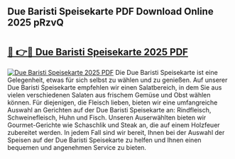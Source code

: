 ## Due Baristi Speisekarte PDF Download Online 2025 pRzvQ

# <h2><a href="http://gc6zm6v.nevu.top/?p=Due+Baristi+Speisekarte">🔗 👉🔴 Due Baristi Speisekarte 2025 PDF</a></h2>

[![Due Baristi Speisekarte 2025 PDF](https://i.imgur.com/dBaPXMq.png)](http://gc6zm6v.nevu.top/?p=Due+Baristi+Speisekarte)
Die Due Baristi Speisekarte ist eine Gelegenheit, etwas für sich selbst zu wählen und zu genießen. Auf unserer Due Baristi Speisekarte empfehlen wir einen Salatbereich, in dem Sie aus vielen verschiedenen Salaten aus frischem Gemüse und Obst wählen können. Für diejenigen, die Fleisch lieben, bieten wir eine umfangreiche Auswahl an Gerichten auf der Due Baristi Speisekarte an: Rindfleisch, Schweinefleisch, Huhn und Fisch. Unseren Auserwählten bieten wir Gourmet-Gerichte wie Schaschlik und Steak an, die auf einem Holzfeuer zubereitet werden. In jedem Fall sind wir bereit, Ihnen bei der Auswahl der Speisen auf der Due Baristi Speisekarte zu helfen und Ihnen einen bequemen und angenehmen Service zu bieten.
